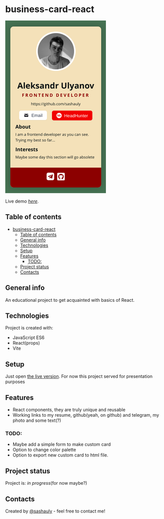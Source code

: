 # business-card-react

![Overview](./misc/overview.png)

Live demo [_here_](https://sashauly.github.io/business-card-react/).

## Table of contents

- [business-card-react](#business-card-react)
  - [Table of contents](#table-of-contents)
  - [General info](#general-info)
  - [Technologies](#technologies)
  - [Setup](#setup)
  - [Features](#features)
    - [TODO:](#todo)
  - [Project status](#project-status)
  - [Contacts](#contacts)

## General info

An educational project to get acquainted with basics of React.

## Technologies

Project is created with:

- JavaScript ES6
- React(props)
- Vite

## Setup

Just open [the live version](https://sashauly.github.io/business-card-react/). For now this project served for presentation purposes

## Features

- React components, they are truly unique and reusable
- Working links to my resume, github(yeah, on github) and telegram, my photo and some text(?)

### TODO:

- Maybe add a simple form to make custom card
- Option to change color palette
- Option to export new custom card to html file.

## Project status

Project is: _in progress_(for now maybe?)

## Contacts

Created by [@sashauly](https://t.me/sashauly) - feel free to contact me!
